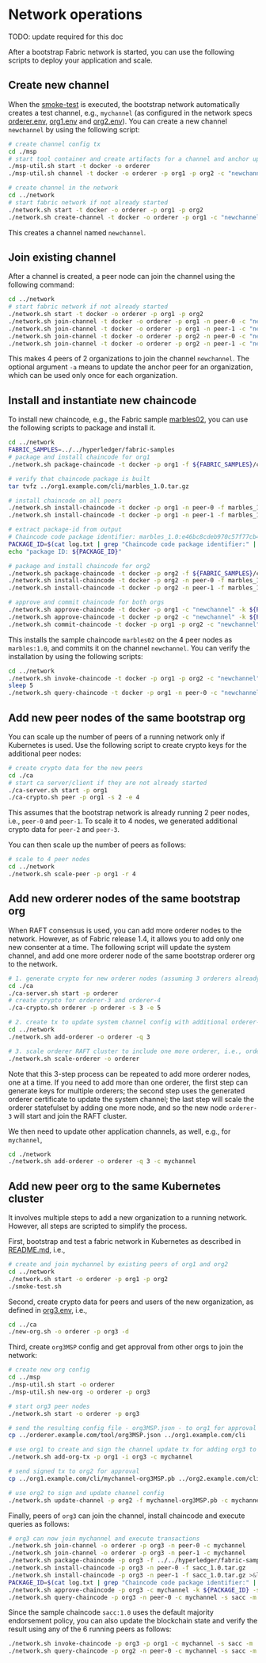 # Network operations

TODO: update required for this doc

After a bootstrap Fabric network is started, you can use the following scripts to deploy your application and scale.

## Create new channel

When the [smoke-test](./network/smoke-test.sh) is executed, the bootstrap network automatically creates a test channel, e.g., `mychannel` (as configured in the network specs [orderer.env](./config/orderer.env), [org1.env](./config/org1.env) and [org2.env](./config/org2.env)). You can create a new channel `newchannel` by using the following script:

```bash
# create channel config tx
cd ./msp
# start tool container and create artifacts for a channel and anchor updates
./msp-util.sh start -t docker -o orderer
./msp-util.sh channel -t docker -o orderer -p org1 -p org2 -c "newchannel"

# create channel in the network
cd ../network
# start fabric network if not already started
./network.sh start -t docker -o orderer -p org1 -p org2
./network.sh create-channel -t docker -o orderer -p org1 -c "newchannel"
```

This creates a channel named `newchannel`.

## Join existing channel

After a channel is created, a peer node can join the channel using the following command:

```bash
cd ../network
# start fabric network if not already started
./network.sh start -t docker -o orderer -p org1 -p org2
./network.sh join-channel -t docker -o orderer -p org1 -n peer-0 -c "newchannel" -a
./network.sh join-channel -t docker -o orderer -p org1 -n peer-1 -c "newchannel"
./network.sh join-channel -t docker -o orderer -p org2 -n peer-0 -c "newchannel" -a
./network.sh join-channel -t docker -o orderer -p org2 -n peer-1 -c "newchannel"
```

This makes 4 peers of 2 organizations to join the channel `newchannel`. The optional argument `-a` means to update the anchor peer for an organization, which can be used only once for each organization.

## Install and instantiate new chaincode

To install new chaincode, e.g., the Fabric sample [marbles02](https://github.com/hyperledger/fabric-samples/tree/master/chaincode/marbles02/go), you can use the following scripts to package and install it.

```bash
cd ../network
FABRIC_SAMPLES=../../hyperledger/fabric-samples
# package and install chaincode for org1
./network.sh package-chaincode -t docker -p org1 -f ${FABRIC_SAMPLES}/chaincode/marbles02/go -s marbles

# verify that chaincode package is built
tar tvfz ../org1.example.com/cli/marbles_1.0.tar.gz

# install chaincode on all peers
./network.sh install-chaincode -t docker -p org1 -n peer-0 -f marbles_1.0.tar.gz
./network.sh install-chaincode -t docker -p org1 -n peer-1 -f marbles_1.0.tar.gz >&log.txt

# extract package-id from output
# Chaincode code package identifier: marbles_1.0:e46bc8cdeb970c57f77cb4d6f02c8d2525c12fc465cb7e3850ffd465ae247753
PACKAGE_ID=$(cat log.txt | grep "Chaincode code package identifier:" | sed 's/.*Chaincode code package identifier: //' | tr -d '\r')
echo "package ID: ${PACKAGE_ID}"

# package and install chaincode for org2
./network.sh package-chaincode -t docker -p org2 -f ${FABRIC_SAMPLES}/chaincode/marbles02/go -s marbles
./network.sh install-chaincode -t docker -p org2 -n peer-0 -f marbles_1.0.tar.gz
./network.sh install-chaincode -t docker -p org2 -n peer-1 -f marbles_1.0.tar.gz

# approve and commit chaincode for both orgs
./network.sh approve-chaincode -t docker -p org1 -c "newchannel" -k ${PACKAGE_ID} -s marbles
./network.sh approve-chaincode -t docker -p org2 -c "newchannel" -k ${PACKAGE_ID} -s marbles
./network.sh commit-chaincode -t docker -p org1 -p org2 -c "newchannel" -s marbles
```

This installs the sample chaincode `marbles02` on the 4 peer nodes as `marbles:1.0`, and commits it on the channel `newchannel`. You can verify the installation by using the following scripts:

```bash
cd ../network
./network.sh invoke-chaincode -t docker -p org1 -p org2 -c "newchannel" -s marbles -m '{"function":"initMarble","Args":["marble1","blue","35","tom"]}'
sleep 5
./network.sh query-chaincode -t docker -p org1 -n peer-0 -c "newchannel" -s marbles -m '{"Args":["readMarble","marble1"]}'
```

## Add new peer nodes of the same bootstrap org

You can scale up the number of peers of a running network only if Kubernetes is used. Use the following script to create crypto keys for the additional peer nodes:

```bash
# create crypto data for the new peers
cd ./ca
# start ca server/client if they are not already started
./ca-server.sh start -p org1
./ca-crypto.sh peer -p org1 -s 2 -e 4
```

This assumes that the bootstrap network is already running 2 peer nodes, i.e., `peer-0` and `peer-1`. To scale it to 4 nodes, we generated additional crypto data for `peer-2` and `peer-3`.

You can then scale up the number of peers as follows:

```bash
# scale to 4 peer nodes
cd ../network
./network.sh scale-peer -p org1 -r 4
```

## Add new orderer nodes of the same bootstrap org

When RAFT consensus is used, you can add more orderer nodes to the network. However, as of Fabric release 1.4, it allows you to add only one new consenter at a time. The following script will update the system channel, and add one more orderer node of the same bootstrap orderer org to the network.

```bash
# 1. generate crypto for new orderer nodes (assuming 3 orderers already running, i.e., orderer-0, 1, and 2)
cd ./ca
./ca-server.sh start -p orderer
# create crypto for orderer-3 and orderer-4
./ca-crypto.sh orderer -p orderer -s 3 -e 5

# 2. create tx to update system channel config with additional orderer-3
cd ../network
./network.sh add-orderer -o orderer -q 3

# 3. scale orderer RAFT cluster to include one more orderer, i.e., orderer-3
./network.sh scale-orderer -o orderer
```

Note that this 3-step process can be repeated to add more orderer nodes, one at a time. If you need to add more than one orderer, the first step can generate keys for multiple orderers; the second step uses the generated orderer certificate to update the system channel; the last step will scale the orderer statefulset by adding one more node, and so the new node `orderer-3` will start and join the RAFT cluster.

We then need to update other application channels, as well, e.g., for `mychannel`,

```bash
cd ./network
./network.sh add-orderer -o orderer -q 3 -c mychannel
```

## Add new peer org to the same Kubernetes cluster

It involves multiple steps to add a new organization to a running network. However, all steps are scripted to simplify the process.

First, bootstrap and test a fabric network in Kubernetes as described in [README.md](./README.md), i.e.,

```bash
# create and join mychannel by existing peers of org1 and org2
cd ../network
./network.sh start -o orderer -p org1 -p org2
./smoke-test.sh
```

Second, create crypto data for peers and users of the new organization, as defined in [org3.env](./config/org3.env), i.e.,

```bash
cd ../ca
./new-org.sh -o orderer -p org3 -d
```

Third, create `org3MSP` config and get approval from other orgs to join the network:

```bash
# create new org config
cd ../msp
./msp-util.sh start -o orderer
./msp-util.sh new-org -o orderer -p org3

# start org3 peer nodes
./network.sh start -o orderer -p org3

# send the resulting config file - org3MSP.json - to org1 for approval
cp ../orderer.example.com/tool/org3MSP.json ../org1.example.com/cli

# use org1 to create and sign the channel update tx for adding org3 to mychannel
./network.sh add-org-tx -p org1 -i org3 -c mychannel

# send signed tx to org2 for approval
cp ../org1.example.com/cli/mychannel-org3MSP.pb ../org2.example.com/cli

# use org2 to sign and update channel config
./network.sh update-channel -p org2 -f mychannel-org3MSP.pb -c mychannel
```

Finally, peers of `org3` can join the channel, install chaincode and execute queries as follows:

```bash
# org3 can now join mychannel and execute transactions
./network.sh join-channel -o orderer -p org3 -n peer-0 -c mychannel
./network.sh join-channel -o orderer -p org3 -n peer-1 -c mychannel
./network.sh package-chaincode -p org3 -f ../../hyperledger/fabric-samples/chaincode/sacc -s sacc
./network.sh install-chaincode -p org3 -n peer-0 -f sacc_1.0.tar.gz
./network.sh install-chaincode -p org3 -n peer-1 -f sacc_1.0.tar.gz >&log.txt
PACKAGE_ID=$(cat log.txt | grep "Chaincode code package identifier:" | sed 's/.*Chaincode code package identifier: //' | tr -d '\r')
./network.sh approve-chaincode -p org3 -c mychannel -k ${PACKAGE_ID} -s sacc
./network.sh query-chaincode -p org3 -n peer-0 -c mychannel -s sacc -m '{"Args":["get","a"]}'
```

Since the sample chaincode `sacc:1.0` uses the default majority endorsement policy, you can also update the blockchain state and verify the result using any of the 6 running peers as follows:

```bash
./network.sh invoke-chaincode -p org3 -p org1 -c mychannel -s sacc -m '{"function":"set","Args":["a","200"]}'
./network.sh query-chaincode -p org2 -n peer-0 -c mychannel -s sacc -m '{"Args":["get","a"]}'
```
